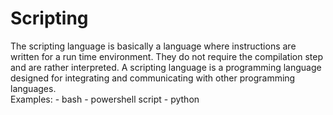 # Scripting
<div>The scripting language is basically a language where instructions are written for a run time environment. 
They do not require the compilation step and are rather interpreted. 
A scripting language is a programming language designed for integrating and communicating with other programming languages.</div>
Examples:
- bash 
- powershell script
- python

